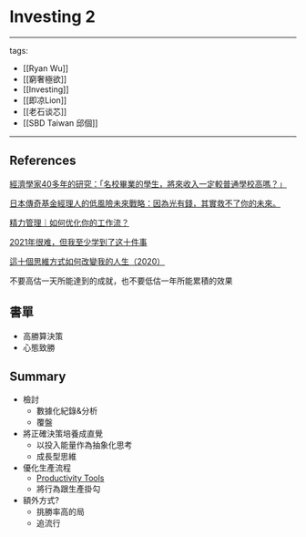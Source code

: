 # Investing 2

---
tags:
  - [[Ryan Wu]]
  - [[窮奢極欲]]
  - [[Investing]]
  - [[即凉Lion]]
  - [[老石谈芯]]
  - [[SBD Taiwan 邱個]]
---

## References
[經濟學家40多年的研究：「名校畢業的學生，將來收入一定較普通學校高嗎？」](https://www.youtube.com/watch?v=m-uZYwOCJdY)

[日本傳奇基金經理人的低風險未來戰略：因為光有錢，其實救不了你的未來。](https://www.youtube.com/watch?v=c7T41eCmmVk)

[精力管理｜如何优化你的工作流？](https://www.youtube.com/watch?v=8R_9cAvzDcU)

[2021年很难，但我至少学到了这十件事](https://www.youtube.com/watch?v=763kY8W9FAQ)

[這十個思維方式如何改變我的人生（2020）](https://www.youtube.com/watch?v=L0_Fh296Qx0)

不要高估一天所能達到的成就，也不要低估一年所能累積的效果



## 書單
  * 高勝算決策
  * 心態致勝

## Summary
* 檢討
  * 數據化紀錄&分析
  * 覆盤
* 將正確決策培養成直覺
  * 以投入能量作為抽象化思考
  * 成長型思維
* 優化生產流程
  * [Productivity Tools](../Science/Technology/Productivity%20Tools.md)
  * 將行為跟生產掛勾
* 額外方式?
  * 挑勝率高的局
  * 追流行
